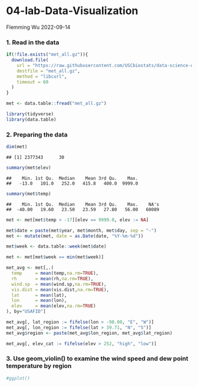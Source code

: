 04-lab-Data-Visualization
================
Flemming Wu
2022-09-14

### 1. Read in the data

``` r
if(!file.exists("met_all.gz")){
  download.file(
    url = "https://raw.githubusercontent.com/USCbiostats/data-science-data/master/02_met/met_all.gz",
    destfile = "met_all.gz",
    method = "libcurl",
    timeout = 60
  )
}

met <- data.table::fread("met_all.gz")
```

``` r
library(tidyverse)
library(data.table)
```

### 2. Preparing the data

``` r
dim(met)
```

    ## [1] 2377343      30

``` r
summary(met$elev)
```

    ##    Min. 1st Qu.  Median    Mean 3rd Qu.    Max. 
    ##   -13.0   101.0   252.0   415.8   400.0  9999.0

``` r
summary(met$temp)
```

    ##    Min. 1st Qu.  Median    Mean 3rd Qu.    Max.    NA's 
    ##  -40.00   19.60   23.50   23.59   27.80   56.00   60089

``` r
met <- met[met$temp > -17][elev == 9999.0, elev := NA]
```

``` r
met$date = paste(met$year, met$month, met$day, sep = "-")
met <- mutate(met, date = as.Date(date, "%Y-%m-%d"))
```

``` r
met$week <- data.table::week(met$date)
```

``` r
met <- met[met$week == min(met$week)]
```

``` r
met_avg <- met[,.(
  temp     = mean(temp,na.rm=TRUE),
  rh       = mean(rh,na.rm=TRUE),
  wind.sp  = mean(wind.sp,na.rm=TRUE),
  vis.dist = mean(vis.dist,na.rm=TRUE),
  lat      = mean(lat),
  lon      = mean(lon), 
  elev     = mean(elev,na.rm=TRUE)
), by="USAFID"]
```

``` r
met_avg[, lat_region := fifelse(lon > -98.00, "E", "W")]
met_avg[, lon_region := fifelse(lat > 39.71, "N", "S")]
met_avg$region <- paste(met_avg$lon_region, met_avg$lat_region)
```

``` r
met_avg[, elev_cat := fifelse(elev > 252, "high", "low")]
```

### 3. Use geom_violin() to examine the wind speed and dew point temperature by region

``` r
#ggplot()
```
